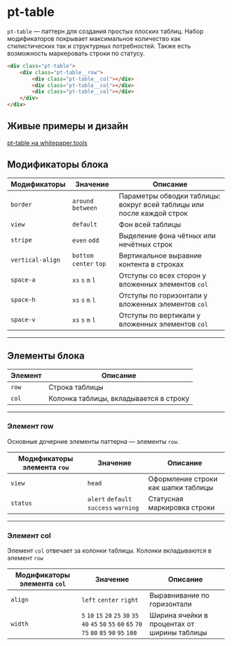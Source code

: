 # pt-table

`pt-table` — паттерн для создания простых плоских таблиц. Набор модификаторов покрывает максимальное количество как стилистических так и структурных потребностей. Также есть возможность маркеровать строки по статусу.

```html
<div class="pt-table">
    <div class="pt-table__row">
        <div class="pt-table__col"></div>
        <div class="pt-table__col"></div>
        <div class="pt-table__col"></div>
    </div>
</div>
```

## Живые примеры и дизайн

[pt-table на whitepaper.tools](http://whitepaper.tools/doc.html#/pt-table)


## Модификаторы блока

Модификаторы     | Значение                | Описание
---------------- | ----------------------- | -------------------------------
`border`         | `around` `between`      | Параметры обводки таблицы: вокруг всей таблицы или после каждой строк
`view`           | `default`               | Фон всей таблицы
`stripe`         | `even` `odd`            | Выделение фона чётных или нечётных строк
`vertical-align` | `bottom` `center` `top` | Вертикальное выравние контента в строках
`space-a`        | `xs` `s` `m` `l`        | Отступы со всех сторон у вложенных элементов `col`
`space-h`        | `xs` `s` `m` `l`        | Отступы по горизонтали у вложенных элементов `col`
`space-v`        | `xs` `s` `m` `l`        | Отступы по вертикали у вложенных элементов `col`

___


## Элементы блока

Элемент   | Описание
--------- | -----------------------------------------
`row`     | Строка таблицы
`col`     | Колонка таблицы, вкладывается в строку

___


### Элемент row

Основные дочерние элементы паттерна — элементы `row`.

Модификаторы элемента `row` | Значение                              | Описание
--------------------------- | ------------------------------------- | -------------------------------------
`view`                      | `head`                                | Оформление строки как шапки таблицы
`status`                    | `alert` `default` `success` `warning` | Статусная маркировка строки

___


### Элемент col

Элемент `col` отвечает за колонки таблицы. Колонки вкладываются в элемент `row`

Модификаторы элемента `col`  | Значение                | Описание
---------------------------- | ----------------------- | ---------------------------
`align`                      | `left` `center` `right` | Выравнивание по горизонтали
`width`                      | `5` `10` `15` `20` `25` `30` `35` `40` `45` `50` `55` `60` `65` `70` `75` `80` `85` `90` `95` `100` | Ширина ячейки в процентах от ширины таблицы